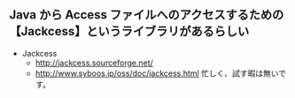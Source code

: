 ## Java から Access ファイルへのアクセスするための【Jackcess】というライブラリがあるらしい


* Jackcess
  * http://jackcess.sourceforge.net/
  * http://www.syboos.jp/oss/doc/jackcess.html
忙しく、試す暇は無いです。




